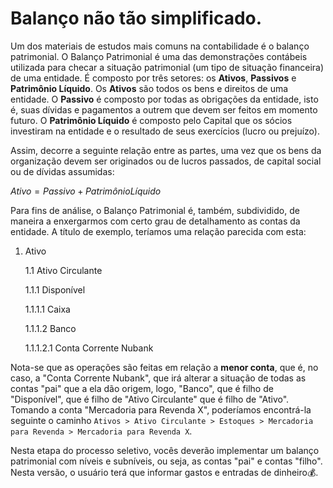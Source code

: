# Balanço não tão simplificado.

Um dos materiais de estudos mais comuns na contabilidade é o balanço patrimonial. O Balanço Patrimonial é uma das demonstrações contábeis utilizada para checar a situação patrimonial (um tipo de situação financeira) de uma entidade. É composto por três setores: os **Ativos**, **Passivos** e **Patrimônio Líquido**. Os **Ativos** são todos os bens e direitos de uma entidade. O **Passivo** é composto por todas as obrigações da entidade, isto é, suas dívidas e pagamentos a outrem que devem ser feitos em momento futuro. O **Patrimônio Líquido** é composto pelo Capital que os sócios investiram na entidade e o resultado de seus exercícios (lucro ou prejuízo). 

Assim, decorre a seguinte relação entre as partes, uma vez que os bens da organização devem ser originados ou de lucros passados, de capital social ou de dívidas assumidas:

$Ativo = Passivo + Patrimônio Líquido$

Para fins de análise, o Balanço Patrimonial é, também, subdividido, de maneira a enxergarmos com certo grau de detalhamento as contas da entidade. A título de exemplo, teríamos uma relação parecida com esta:

1. Ativo
    
    1.1 Ativo Circulante
    
    1.1.1 Disponível
    
    1.1.1.1 Caixa
    
    1.1.1.2 Banco
    
    1.1.1.2.1 Conta Corrente Nubank
    

Nota-se que as operações são feitas em relação a **menor conta**, que é, no caso, a "Conta Corrente Nubank", que irá alterar a situação de todas as contas "pai" que a ela dão origem, logo, "Banco", que é filho de "Disponível", que é filho de "Ativo Circulante" que é filho de "Ativo". Tomando a conta "Mercadoria para Revenda X", poderíamos encontrá-la seguinte o caminho `Ativos > Ativo Circulante > Estoques > Mercadoria para Revenda > Mercadoria para Revenda X`.

Nesta etapa do processo seletivo, vocês deverão implementar um balanço patrimonial com níveis e subníveis, ou seja, as contas "pai" e contas "filho". Nesta versão, o usuário terá que informar gastos e entradas de dinheiro💰.